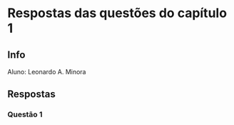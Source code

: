 # Respostas das questões do capítulo 1

## Info

Aluno: Leonardo A. Minora

## Respostas


### Questão 1
